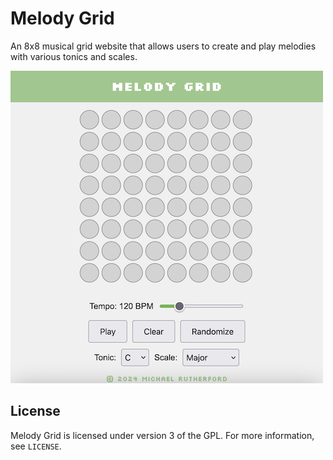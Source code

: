 # Melody Grid
An 8x8 musical grid website that allows users to create and play melodies with various tonics and scales.

![screenshot](https://github.com/michaelrutherford/melody-grid/blob/main/screenshot.png)

## License
Melody Grid is licensed under version 3 of the GPL. For more information, see `LICENSE`.
